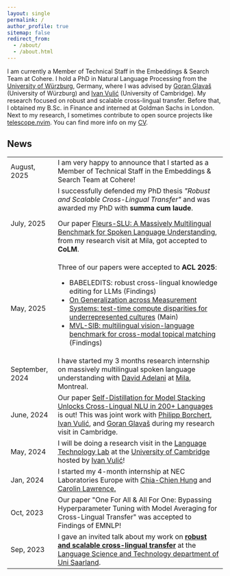 ```yaml
---
layout: single
permalink: /
author_profile: true
sitemap: false
redirect_from: 
  - /about/
  - /about.html
---
```


I am currently a Member of Technical Staff in the Embeddings & Search Team at Cohere. I hold a PhD in Natural Language Processing from the [University of Würzburg](https://www.informatik.uni-wuerzburg.de/nlp/wuenlp/), Germany, where I was advised by [Goran Glavaš](https://sites.google.com/view/goranglavas) (University of Würzburg) and [Ivan Vulić](https://sites.google.com/site/ivanvulic/) (University of Cambridge). My research focused on robust and scalable cross-lingual transfer. Before that, I obtained my B.Sc. in Finance and interned at Goldman Sachs in London. Next to my research, I sometimes contribute to open source projects like [telescope.nvim](https://github.com/nvim-telescope/telescope.nvim). You can find more info on my [CV](https://fdschmidt93.github.io/files/250818_CV_FDS.pdf).

## News

<table class="twoColumnTable">
    <tbody>
        <tr>
            <td class="left-column">August, 2025</td>
            <td class="right-column">
                I am very happy to announce that I started as a Member of Technical Staff in the Embeddings & Search Team at Cohere!
            </td>
        </tr>
        <tr>
            <td class="left-column">July, 2025</td>
            <td class="right-column">
                I successfully defended my PhD thesis <i>"Robust and Scalable Cross-Lingual Transfer"</i> and was awarded my PhD with <b>summa cum laude</b>.
                <p style="margin-top: 1em;">Our paper <a href="https://arxiv.org/abs/2501.06117">Fleurs-SLU: A Massively Multilingual Benchmark for Spoken Language Understanding</a>, from my research visit at Mila, got accepted to <b>CoLM</b>.</p>
            </td>
        </tr>
        <tr>
            <td class="left-column">May, 2025</td>
            <td class="right-column">
                Three of our papers were accepted to <b>ACL 2025</b>:<br>
                <ul>
                    <li>BABELEDITS: robust cross-lingual knowledge editing for LLMs (Findings)</li>
                    <li><a href="https://arxiv.org/abs/2506.02591">On Generalization across Measurement Systems: test-time compute disparities for underrepresented cultures</a> (Main)</li>
                    <li><a href="https://arxiv.org/abs/2502.12852">MVL-SIB: multilingual vision-language benchmark for cross-modal topical matching</a> (Findings)</li>
                </ul>
            </td>
        </tr>
        <tr>
            <td class="left-column">September, 2024</td>
            <td class="right-column">I have started my 3 months research internship on massively multilingual spoken language understanding with <a href="https://dadelani.github.io/">David Adelani</a> at <a href="https://mila.quebec/en">Mila</a>, Montreal.</td>
        </tr>
        <tr>
            <td class="left-column">June, 2024</td>
            <td class="right-column">Our paper <a href="https://arxiv.org/abs/2406.12739">Self-Distillation for Model Stacking Unlocks Cross-Lingual NLU in 200+ Languages</a> is out! This was joint work with <a href="https://scholar.google.com/citations?user=efKKfygAAAAJ&hl=en">Philipp Borchert</a>, <a href="https://sites.google.com/site/ivanvulic/">Ivan Vulić</a>, and <a href="https://sites.google.com/view/goranglavas">Goran Glavaš</a> during my research visit in Cambridge.</td>
        </tr>
        <tr>
            <td class="left-column">May, 2024</td>
            <td class="right-column">I will be doing a research visit in the <a href="https://ltl.mmll.cam.ac.uk/">Language Technology Lab</a> at the <a href="https://www.cam.ac.uk/">University of Cambridge</a> hosted by <a href="https://sites.google.com/site/ivanvulic/">Ivan Vulić</a>!</td>
        </tr>
        <tr>
            <td class="left-column">Jan, 2024</td>
            <td class="right-column">I started my 4-month internship at NEC Laboratories Europe with <a href="https://chiachienhung.github.io/">Chia-Chien Hung</a> and <a href="https://carolinlawrence.github.io/">Carolin Lawrence.</a></td>
        </tr>
        <tr>
            <td class="left-column">Oct, 2023</td>
            <td class="right-column">Our paper "One For All & All For One: Bypassing Hyperparameter Tuning with Model Averaging for Cross-Lingual Transfer" was accepted to Findings of EMNLP!</td>
        </tr>
        <tr>
            <td class="left-column">Sep, 2023</td>
            <td class="right-column">I gave an invited talk about my work on <a href="https://fdschmidt93.github.io/files/xlt_invited-talk@uds.pdf"><b>robust and scalable cross-lingual transfer</b></a> at the <a href="https://www.uni-saarland.de/en/department/lst.html">Language Science and Technology department of Uni Saarland</a>.</td>
        </tr>
    </tbody>
</table>
